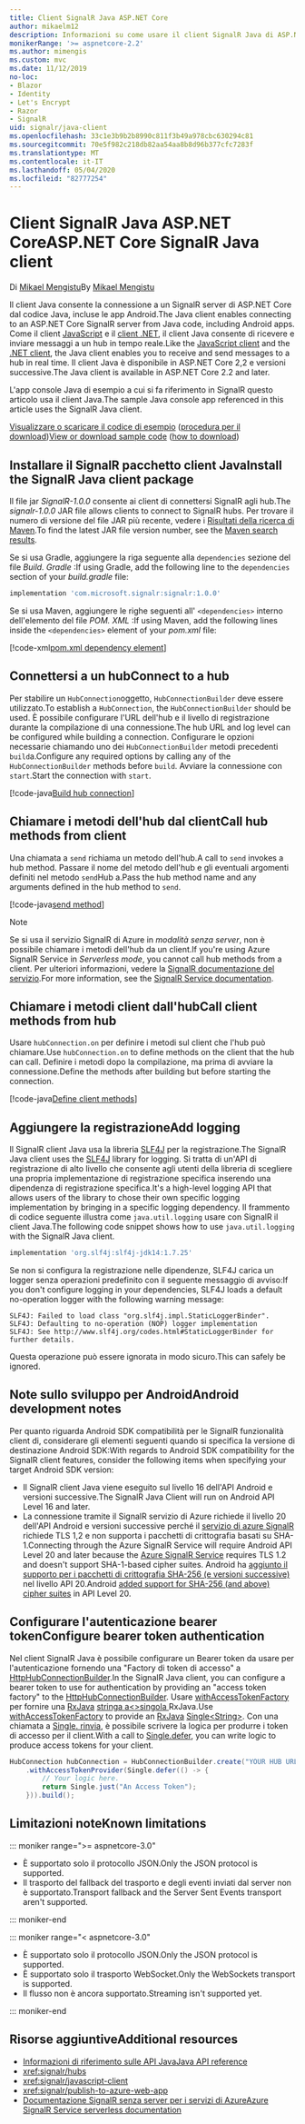 ```yaml
---
title: Client SignalR Java ASP.NET Core
author: mikaelm12
description: Informazioni su come usare il client SignalR Java di ASP.NET Core.
monikerRange: '>= aspnetcore-2.2'
ms.author: mimengis
ms.custom: mvc
ms.date: 11/12/2019
no-loc:
- Blazor
- Identity
- Let's Encrypt
- Razor
- SignalR
uid: signalr/java-client
ms.openlocfilehash: 33c1e3b9b2b8990c811f3b49a978cbc630294c81
ms.sourcegitcommit: 70e5f982c218db82aa54aa8b8d96b377cfc7283f
ms.translationtype: MT
ms.contentlocale: it-IT
ms.lasthandoff: 05/04/2020
ms.locfileid: "82777254"
---
```

# <a name="aspnet-core-signalr-java-client"></a><span data-ttu-id="4ceef-103">Client SignalR Java ASP.NET Core</span><span class="sxs-lookup"><span data-stu-id="4ceef-103">ASP.NET Core SignalR Java client</span></span>

<span data-ttu-id="4ceef-104">Di [Mikael Mengistu](https://twitter.com/MikaelM_12)</span><span class="sxs-lookup"><span data-stu-id="4ceef-104">By [Mikael Mengistu](https://twitter.com/MikaelM_12)</span></span>

<span data-ttu-id="4ceef-105">Il client Java consente la connessione a un SignalR server di ASP.NET Core dal codice Java, incluse le app Android.</span><span class="sxs-lookup"><span data-stu-id="4ceef-105">The Java client enables connecting to an ASP.NET Core SignalR server from Java code, including Android apps.</span></span> <span data-ttu-id="4ceef-106">Come il client [JavaScript](xref:signalr/javascript-client) e il [client .NET](xref:signalr/dotnet-client), il client Java consente di ricevere e inviare messaggi a un hub in tempo reale.</span><span class="sxs-lookup"><span data-stu-id="4ceef-106">Like the [JavaScript client](xref:signalr/javascript-client) and the [.NET client](xref:signalr/dotnet-client), the Java client enables you to receive and send messages to a hub in real time.</span></span> <span data-ttu-id="4ceef-107">Il client Java è disponibile in ASP.NET Core 2,2 e versioni successive.</span><span class="sxs-lookup"><span data-stu-id="4ceef-107">The Java client is available in ASP.NET Core 2.2 and later.</span></span>

<span data-ttu-id="4ceef-108">L'app console Java di esempio a cui si fa riferimento in SignalR questo articolo usa il client Java.</span><span class="sxs-lookup"><span data-stu-id="4ceef-108">The sample Java console app referenced in this article uses the SignalR Java client.</span></span>

<span data-ttu-id="4ceef-109">[Visualizzare o scaricare il codice di esempio](https://github.com/dotnet/AspNetCore.Docs/tree/master/aspnetcore/signalr/java-client/sample) ([procedura per il download](xref:index#how-to-download-a-sample))</span><span class="sxs-lookup"><span data-stu-id="4ceef-109">[View or download sample code](https://github.com/dotnet/AspNetCore.Docs/tree/master/aspnetcore/signalr/java-client/sample) ([how to download](xref:index#how-to-download-a-sample))</span></span>

## <a name="install-the-signalr-java-client-package"></a><span data-ttu-id="4ceef-110">Installare il SignalR pacchetto client Java</span><span class="sxs-lookup"><span data-stu-id="4ceef-110">Install the SignalR Java client package</span></span>

<span data-ttu-id="4ceef-111">Il file jar *SignalR-1.0.0* consente ai client di connettersi SignalR agli hub.</span><span class="sxs-lookup"><span data-stu-id="4ceef-111">The *signalr-1.0.0* JAR file allows clients to connect to SignalR hubs.</span></span> <span data-ttu-id="4ceef-112">Per trovare il numero di versione del file JAR più recente, vedere i [Risultati della ricerca di Maven](https://search.maven.org/search?q=g:com.microsoft.signalr%20AND%20a:signalr).</span><span class="sxs-lookup"><span data-stu-id="4ceef-112">To find the latest JAR file version number, see the [Maven search results](https://search.maven.org/search?q=g:com.microsoft.signalr%20AND%20a:signalr).</span></span>

<span data-ttu-id="4ceef-113">Se si usa Gradle, aggiungere la riga seguente alla `dependencies` sezione del file *Build. Gradle* :</span><span class="sxs-lookup"><span data-stu-id="4ceef-113">If using Gradle, add the following line to the `dependencies` section of your *build.gradle* file:</span></span>

```gradle
implementation 'com.microsoft.signalr:signalr:1.0.0'
```

<span data-ttu-id="4ceef-114">Se si usa Maven, aggiungere le righe seguenti all' `<dependencies>` interno dell'elemento del file *POM. XML* :</span><span class="sxs-lookup"><span data-stu-id="4ceef-114">If using Maven, add the following lines inside the `<dependencies>` element of your *pom.xml* file:</span></span>

[!code-xml[pom.xml dependency element](java-client/sample/pom.xml?name=snippet_dependencyElement)]

## <a name="connect-to-a-hub"></a><span data-ttu-id="4ceef-115">Connettersi a un hub</span><span class="sxs-lookup"><span data-stu-id="4ceef-115">Connect to a hub</span></span>

<span data-ttu-id="4ceef-116">Per stabilire un `HubConnection`oggetto, `HubConnectionBuilder` deve essere utilizzato.</span><span class="sxs-lookup"><span data-stu-id="4ceef-116">To establish a `HubConnection`, the `HubConnectionBuilder` should be used.</span></span> <span data-ttu-id="4ceef-117">È possibile configurare l'URL dell'hub e il livello di registrazione durante la compilazione di una connessione.</span><span class="sxs-lookup"><span data-stu-id="4ceef-117">The hub URL and log level can be configured while building a connection.</span></span> <span data-ttu-id="4ceef-118">Configurare le opzioni necessarie chiamando uno dei `HubConnectionBuilder` metodi precedenti `build`a.</span><span class="sxs-lookup"><span data-stu-id="4ceef-118">Configure any required options by calling any of the `HubConnectionBuilder` methods before `build`.</span></span> <span data-ttu-id="4ceef-119">Avviare la connessione con `start`.</span><span class="sxs-lookup"><span data-stu-id="4ceef-119">Start the connection with `start`.</span></span>

[!code-java[Build hub connection](java-client/sample/src/main/java/Chat.java?range=16-17)]

## <a name="call-hub-methods-from-client"></a><span data-ttu-id="4ceef-120">Chiamare i metodi dell'hub dal client</span><span class="sxs-lookup"><span data-stu-id="4ceef-120">Call hub methods from client</span></span>

<span data-ttu-id="4ceef-121">Una chiamata a `send` richiama un metodo dell'hub.</span><span class="sxs-lookup"><span data-stu-id="4ceef-121">A call to `send` invokes a hub method.</span></span> <span data-ttu-id="4ceef-122">Passare il nome del metodo dell'hub e gli eventuali argomenti definiti nel metodo `send`Hub a.</span><span class="sxs-lookup"><span data-stu-id="4ceef-122">Pass the hub method name and any arguments defined in the hub method to `send`.</span></span>

[!code-java[send method](java-client/sample/src/main/java/Chat.java?range=28)]

> [!NOTE]
> <span data-ttu-id="4ceef-123">Se si usa il servizio SignalR di Azure in *modalità senza server*, non è possibile chiamare i metodi dell'hub da un client.</span><span class="sxs-lookup"><span data-stu-id="4ceef-123">If you're using Azure SignalR Service in *Serverless mode*, you cannot call hub methods from a client.</span></span> <span data-ttu-id="4ceef-124">Per ulteriori informazioni, vedere la [ SignalR documentazione del servizio](/azure/azure-signalr/signalr-concept-serverless-development-config).</span><span class="sxs-lookup"><span data-stu-id="4ceef-124">For more information, see the [SignalR Service documentation](/azure/azure-signalr/signalr-concept-serverless-development-config).</span></span>

## <a name="call-client-methods-from-hub"></a><span data-ttu-id="4ceef-125">Chiamare i metodi client dall'hub</span><span class="sxs-lookup"><span data-stu-id="4ceef-125">Call client methods from hub</span></span>

<span data-ttu-id="4ceef-126">Usare `hubConnection.on` per definire i metodi sul client che l'hub può chiamare.</span><span class="sxs-lookup"><span data-stu-id="4ceef-126">Use `hubConnection.on` to define methods on the client that the hub can call.</span></span> <span data-ttu-id="4ceef-127">Definire i metodi dopo la compilazione, ma prima di avviare la connessione.</span><span class="sxs-lookup"><span data-stu-id="4ceef-127">Define the methods after building but before starting the connection.</span></span>

[!code-java[Define client methods](java-client/sample/src/main/java/Chat.java?range=19-21)]

## <a name="add-logging"></a><span data-ttu-id="4ceef-128">Aggiungere la registrazione</span><span class="sxs-lookup"><span data-stu-id="4ceef-128">Add logging</span></span>

<span data-ttu-id="4ceef-129">Il SignalR client Java usa la libreria [SLF4J](https://www.slf4j.org/) per la registrazione.</span><span class="sxs-lookup"><span data-stu-id="4ceef-129">The SignalR Java client uses the [SLF4J](https://www.slf4j.org/) library for logging.</span></span> <span data-ttu-id="4ceef-130">Si tratta di un'API di registrazione di alto livello che consente agli utenti della libreria di scegliere una propria implementazione di registrazione specifica inserendo una dipendenza di registrazione specifica.</span><span class="sxs-lookup"><span data-stu-id="4ceef-130">It's a high-level logging API that allows users of the library to chose their own specific logging implementation by bringing in a specific logging dependency.</span></span> <span data-ttu-id="4ceef-131">Il frammento di codice seguente illustra come `java.util.logging` usare con SignalR il client Java.</span><span class="sxs-lookup"><span data-stu-id="4ceef-131">The following code snippet shows how to use `java.util.logging` with the SignalR Java client.</span></span>

```gradle
implementation 'org.slf4j:slf4j-jdk14:1.7.25'
```

<span data-ttu-id="4ceef-132">Se non si configura la registrazione nelle dipendenze, SLF4J carica un logger senza operazioni predefinito con il seguente messaggio di avviso:</span><span class="sxs-lookup"><span data-stu-id="4ceef-132">If you don't configure logging in your dependencies, SLF4J loads a default no-operation logger with the following warning message:</span></span>

```
SLF4J: Failed to load class "org.slf4j.impl.StaticLoggerBinder".
SLF4J: Defaulting to no-operation (NOP) logger implementation
SLF4J: See http://www.slf4j.org/codes.html#StaticLoggerBinder for further details.
```

<span data-ttu-id="4ceef-133">Questa operazione può essere ignorata in modo sicuro.</span><span class="sxs-lookup"><span data-stu-id="4ceef-133">This can safely be ignored.</span></span>

## <a name="android-development-notes"></a><span data-ttu-id="4ceef-134">Note sullo sviluppo per Android</span><span class="sxs-lookup"><span data-stu-id="4ceef-134">Android development notes</span></span>

<span data-ttu-id="4ceef-135">Per quanto riguarda Android SDK compatibilità per le SignalR funzionalità client di, considerare gli elementi seguenti quando si specifica la versione di destinazione Android SDK:</span><span class="sxs-lookup"><span data-stu-id="4ceef-135">With regards to Android SDK compatibility for the SignalR client features, consider the following items when specifying your target Android SDK version:</span></span>

* <span data-ttu-id="4ceef-136">Il SignalR client Java viene eseguito sul livello 16 dell'API Android e versioni successive.</span><span class="sxs-lookup"><span data-stu-id="4ceef-136">The SignalR Java Client will run on Android API Level 16 and later.</span></span>
* <span data-ttu-id="4ceef-137">La connessione tramite il SignalR servizio di Azure richiede il livello 20 dell'API Android e versioni successive perché il [servizio di azure SignalR ](/azure/azure-signalr/signalr-overview) richiede TLS 1,2 e non supporta i pacchetti di crittografia basati su SHA-1.</span><span class="sxs-lookup"><span data-stu-id="4ceef-137">Connecting through the Azure SignalR Service will require Android API Level 20 and later because the [Azure SignalR Service](/azure/azure-signalr/signalr-overview) requires TLS 1.2 and doesn't support SHA-1-based cipher suites.</span></span> <span data-ttu-id="4ceef-138">Android ha [aggiunto il supporto per i pacchetti di crittografia SHA-256 (e versioni successive)](https://developer.android.com/reference/javax/net/ssl/SSLSocket) nel livello API 20.</span><span class="sxs-lookup"><span data-stu-id="4ceef-138">Android [added support for SHA-256 (and above) cipher suites](https://developer.android.com/reference/javax/net/ssl/SSLSocket) in API Level 20.</span></span>

## <a name="configure-bearer-token-authentication"></a><span data-ttu-id="4ceef-139">Configurare l'autenticazione bearer token</span><span class="sxs-lookup"><span data-stu-id="4ceef-139">Configure bearer token authentication</span></span>

<span data-ttu-id="4ceef-140">Nel client SignalR Java è possibile configurare un Bearer token da usare per l'autenticazione fornendo una "Factory di token di accesso" a [HttpHubConnectionBuilder](/java/api/com.microsoft.signalr._http_hub_connection_builder?view=aspnet-signalr-java).</span><span class="sxs-lookup"><span data-stu-id="4ceef-140">In the SignalR Java client, you can configure a bearer token to use for authentication by providing an "access token factory" to the [HttpHubConnectionBuilder](/java/api/com.microsoft.signalr._http_hub_connection_builder?view=aspnet-signalr-java).</span></span> <span data-ttu-id="4ceef-141">Usare [withAccessTokenFactory](/java/api/com.microsoft.signalr._http_hub_connection_builder.withaccesstokenprovider?view=aspnet-signalr-java#com_microsoft_signalr__http_hub_connection_builder_withAccessTokenProvider_Single_String__) per fornire una [RxJava](https://github.com/ReactiveX/RxJava) [stringa a\<>singola ](https://reactivex.io/documentation/single.html)RxJava.</span><span class="sxs-lookup"><span data-stu-id="4ceef-141">Use [withAccessTokenFactory](/java/api/com.microsoft.signalr._http_hub_connection_builder.withaccesstokenprovider?view=aspnet-signalr-java#com_microsoft_signalr__http_hub_connection_builder_withAccessTokenProvider_Single_String__) to provide an [RxJava](https://github.com/ReactiveX/RxJava) [Single\<String>](https://reactivex.io/documentation/single.html).</span></span> <span data-ttu-id="4ceef-142">Con una chiamata a [Single. rinvia](https://reactivex.io/RxJava/javadoc/io/reactivex/Single.html#defer-java.util.concurrent.Callable-), è possibile scrivere la logica per produrre i token di accesso per il client.</span><span class="sxs-lookup"><span data-stu-id="4ceef-142">With a call to [Single.defer](https://reactivex.io/RxJava/javadoc/io/reactivex/Single.html#defer-java.util.concurrent.Callable-), you can write logic to produce access tokens for your client.</span></span>

```java
HubConnection hubConnection = HubConnectionBuilder.create("YOUR HUB URL HERE")
    .withAccessTokenProvider(Single.defer(() -> {
        // Your logic here.
        return Single.just("An Access Token");
    })).build();
```

## <a name="known-limitations"></a><span data-ttu-id="4ceef-143">Limitazioni note</span><span class="sxs-lookup"><span data-stu-id="4ceef-143">Known limitations</span></span>

::: moniker range=">= aspnetcore-3.0"

* <span data-ttu-id="4ceef-144">È supportato solo il protocollo JSON.</span><span class="sxs-lookup"><span data-stu-id="4ceef-144">Only the JSON protocol is supported.</span></span>
* <span data-ttu-id="4ceef-145">Il trasporto del fallback del trasporto e degli eventi inviati dal server non è supportato.</span><span class="sxs-lookup"><span data-stu-id="4ceef-145">Transport fallback and the Server Sent Events transport aren't supported.</span></span>

::: moniker-end

::: moniker range="< aspnetcore-3.0"

* <span data-ttu-id="4ceef-146">È supportato solo il protocollo JSON.</span><span class="sxs-lookup"><span data-stu-id="4ceef-146">Only the JSON protocol is supported.</span></span>
* <span data-ttu-id="4ceef-147">È supportato solo il trasporto WebSocket.</span><span class="sxs-lookup"><span data-stu-id="4ceef-147">Only the WebSockets transport is supported.</span></span>
* <span data-ttu-id="4ceef-148">Il flusso non è ancora supportato.</span><span class="sxs-lookup"><span data-stu-id="4ceef-148">Streaming isn't supported yet.</span></span>

::: moniker-end

## <a name="additional-resources"></a><span data-ttu-id="4ceef-149">Risorse aggiuntive</span><span class="sxs-lookup"><span data-stu-id="4ceef-149">Additional resources</span></span>

* [<span data-ttu-id="4ceef-150">Informazioni di riferimento sulle API Java</span><span class="sxs-lookup"><span data-stu-id="4ceef-150">Java API reference</span></span>](/java/api/com.microsoft.signalr?view=aspnet-signalr-java)
* <xref:signalr/hubs>
* <xref:signalr/javascript-client>
* <xref:signalr/publish-to-azure-web-app>
* <span data-ttu-id="4ceef-151">[Documentazione SignalR senza server per i servizi di Azure](/azure/azure-signalr/signalr-concept-serverless-development-config)</span><span class="sxs-lookup"><span data-stu-id="4ceef-151">[Azure SignalR Service serverless documentation](/azure/azure-signalr/signalr-concept-serverless-development-config)</span></span>
